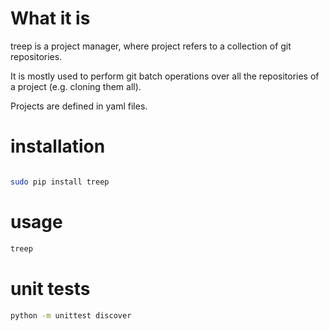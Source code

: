 # What it is

treep is a project manager, where project refers to a collection of git repositories.

It is mostly used to perform git batch operations over all the repositories of a project (e.g. cloning them all).

Projects are defined in yaml files. 



# installation

```bash

sudo pip install treep

```

# usage

```bash
treep
```

# unit tests

```bash
python -m unittest discover
```